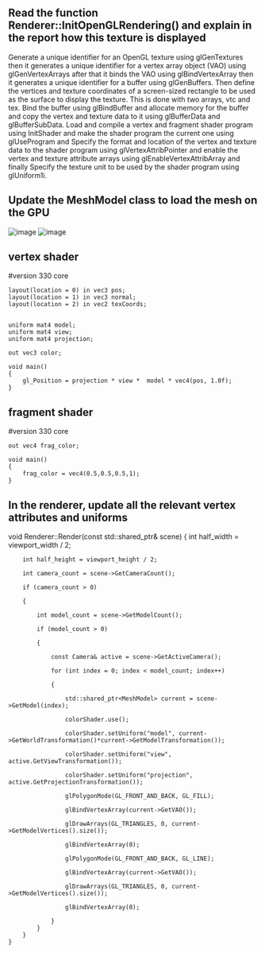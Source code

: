  ## Read the function Renderer::InitOpenGLRendering() and explain in the report how this texture is displayed
Generate a unique identifier for an OpenGL texture using glGenTextures then it generates a unique identifier for a vertex array object (VAO) using glGenVertexArrays after that it binds the VAO using glBindVertexArray then it generates a unique identifier for a buffer using glGenBuffers.
Then define the vertices and texture coordinates of a screen-sized rectangle to be used as the surface to display the texture. This is done with two arrays, vtc and tex.
Bind the buffer using glBindBuffer and allocate memory for the buffer and copy the vertex and texture data to it using glBufferData and glBufferSubData.
Load and compile a vertex and fragment shader program using InitShader and make the shader program the current one using glUseProgram and Specify the format and location of the vertex and texture data to the shader program using glVertexAttribPointer and enable the vertex and texture attribute arrays using glEnableVertexAttribArray and finally Specify the texture unit to be used by the shader program using glUniform1i.

## Update the MeshModel class to load the mesh on the GPU
![image](https://user-images.githubusercontent.com/116717525/221362867-fc75c34a-8554-4fcb-ad41-62d10546a6b8.png)
![image](https://user-images.githubusercontent.com/116717525/221362899-1670717c-dad4-42c7-b843-320a92691777.png)

## vertex shader
#version 330 core

    layout(location = 0) in vec3 pos;
    layout(location = 1) in vec3 normal;
    layout(location = 2) in vec2 texCoords;

 
    uniform mat4 model;
    uniform mat4 view;
    uniform mat4 projection;

    out vec3 color;

    void main()
    {
        gl_Position = projection * view *  model * vec4(pos, 1.0f);
    }

## fragment shader
#version 330 core

    out vec4 frag_color;

    void main()
    {
        frag_color = vec4(0.5,0.5,0.5,1);
    }

## In the renderer, update all the relevant vertex attributes and uniforms

   void Renderer::Render(const std::shared_ptr<Scene>& scene)
    {
        int half_width = viewport_width / 2;
 
        int half_height = viewport_height / 2;
 
        int camera_count = scene->GetCameraCount();
 
        if (camera_count > 0)
 
        {
 
            int model_count = scene->GetModelCount();
 
            if (model_count > 0)
 
            {
 
                const Camera& active = scene->GetActiveCamera();
 
                for (int index = 0; index < model_count; index++)
                                                        
                {
                                                        
                    std::shared_ptr<MeshModel> current = scene->GetModel(index);
 
                    colorShader.use();
 
                    colorShader.setUniform("model", current->GetWorldTransformation()*current->GetModelTransformation());
 
                    colorShader.setUniform("view", active.GetViewTransformation());
 
                    colorShader.setUniform("projection", active.GetProjectionTransformation());
 
                    glPolygonMode(GL_FRONT_AND_BACK, GL_FILL);
 
                    glBindVertexArray(current->GetVAO());
 
                    glDrawArrays(GL_TRIANGLES, 0, current->GetModelVertices().size());
 
                    glBindVertexArray(0);
 
                    glPolygonMode(GL_FRONT_AND_BACK, GL_LINE);
 
                    glBindVertexArray(current->GetVAO());
 
                    glDrawArrays(GL_TRIANGLES, 0, current->GetModelVertices().size());
 
                    glBindVertexArray(0);
 
                }
            }
        }
    }
